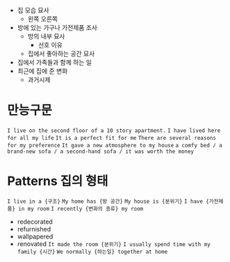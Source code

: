 - 집 모습 묘사
	 - 왼쪽 오른쪽
- 방에 있는 가구나 가전제품 조사
	- 방의 내부 묘사
		- 선호 이유
	- 집에서 좋아하는 공간 묘사
- 집에서 가족들과 함께 하는 일
- 최근에 집에 준 변화
	- 과거시제

# 만능구문
`I live on the second floor of a 10 story apartment.`
`I have lived here for all my life`
`It is a perfect fit for me`
`There are several reasons for my preference`
`It gave a new atmosphere to my house`
`a comfy bed / a brand-new sofa / a second-hand sofa / it was worth the money`

# Patterns 집의 형태

`I live in a {구조}`
`My home has {방 공간}`
`My house is {분위기}`
`I have {가전제품} in my room`
`I recently {변화의 종류} my room`
- redecorated
- refurnished
- wallpapered
- renovated
`It made the room {분위기}`
`I usually spend time with my family {시간}`
`We normally {하는일} together at home`
